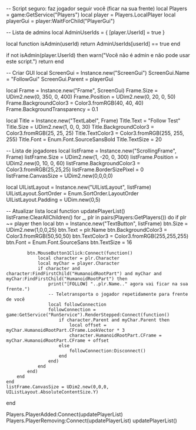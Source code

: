 -- Script seguro: faz jogador seguir você (ficar na sua frente)
local Players = game:GetService("Players")
local player = Players.LocalPlayer
local playerGui = player:WaitForChild("PlayerGui")

-- Lista de admins
local AdminUserIds = {
    [player.UserId] = true
}

local function isAdmin(userId)
    return AdminUserIds[userId] == true
end

if not isAdmin(player.UserId) then
    warn("Você não é admin e não pode usar este script.")
    return
end

-- Criar GUI
local ScreenGui = Instance.new("ScreenGui")
ScreenGui.Name = "FollowGui"
ScreenGui.Parent = playerGui

local Frame = Instance.new("Frame", ScreenGui)
Frame.Size = UDim2.new(0, 350, 0, 400)
Frame.Position = UDim2.new(0, 20, 0, 50)
Frame.BackgroundColor3 = Color3.fromRGB(40, 40, 40)
Frame.BackgroundTransparency = 0.1

local Title = Instance.new("TextLabel", Frame)
Title.Text = "Follow Test"
Title.Size = UDim2.new(1, 0, 0, 30)
Title.BackgroundColor3 = Color3.fromRGB(25, 25, 25)
Title.TextColor3 = Color3.fromRGB(255, 255, 255)
Title.Font = Enum.Font.SourceSansBold
Title.TextSize = 20

-- Lista de jogadores
local listFrame = Instance.new("ScrollingFrame", Frame)
listFrame.Size = UDim2.new(1, -20, 0, 300)
listFrame.Position = UDim2.new(0, 10, 0, 60)
listFrame.BackgroundColor3 = Color3.fromRGB(25,25,25)
listFrame.BorderSizePixel = 0
listFrame.CanvasSize = UDim2.new(0,0,0,0)

local UIListLayout = Instance.new("UIListLayout", listFrame)
UIListLayout.SortOrder = Enum.SortOrder.LayoutOrder
UIListLayout.Padding = UDim.new(0,5)

-- Atualizar lista
local function updatePlayerList()
    listFrame:ClearAllChildren()
    for _, plr in pairs(Players:GetPlayers()) do
        if plr ~= player then
            local btn = Instance.new("TextButton", listFrame)
            btn.Size = UDim2.new(1,0,0,25)
            btn.Text = plr.Name
            btn.BackgroundColor3 = Color3.fromRGB(50,50,50)
            btn.TextColor3 = Color3.fromRGB(255,255,255)
            btn.Font = Enum.Font.SourceSans
            btn.TextSize = 16

            btn.MouseButton1Click:Connect(function()
                local character = plr.Character
                local myChar = player.Character
                if character and character:FindFirstChild("HumanoidRootPart") and myChar and myChar:FindFirstChild("HumanoidRootPart") then
                    print("[FOLLOW] "..plr.Name.." agora vai ficar na sua frente.")
                    -- Teletransporta o jogador repetidamente para frente de você
                    local followConnection
                    followConnection = game:GetService("RunService").RenderStepped:Connect(function()
                        if character.Parent and myChar.Parent then
                            local offset = myChar.HumanoidRootPart.CFrame.LookVector * 3
                            character.HumanoidRootPart.CFrame = myChar.HumanoidRootPart.CFrame + offset
                        else
                            followConnection:Disconnect()
                        end
                    end)
                end
            end)
        end
    end
    listFrame.CanvasSize = UDim2.new(0,0,0, UIListLayout.AbsoluteContentSize.Y)
end

Players.PlayerAdded:Connect(updatePlayerList)
Players.PlayerRemoving:Connect(updatePlayerList)
updatePlayerList()
